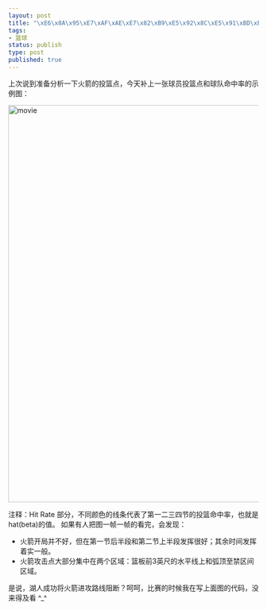 ```yaml
--- 
layout: post
title: "\xE6\x8A\x95\xE7\xAF\xAE\xE7\x82\xB9\xE5\x92\x8C\xE5\x91\xBD\xE4\xB8\xAD\xE7\x8E\x87\xEF\xBC\x882009-04-04 HOU vs. LAL\xEF\xBC\x89"
tags: 
- 篮球
status: publish
type: post
published: true
---
```

上次说到准备分析一下火箭的投篮点，今天补上一张球员投篮点和球队命中率的示例图：

<a rel="WLPP" href="https://ywp7qa.bay.livefilestore.com/y1mq749vpLqGQv7VY2loPMQlDQZxTI-WtxQ1oqM9zt4aGpnXbC7DkxyuiwtM01PsBDZsKEeUaKZms8tciHLmvEB4TNnXEf8bsqTUJoygwgExWdXrR5ADB-TsYxCOUxmF2DjV4bTkwY7KZciCvQc2mqsrQ/movie[3] 2D8F5820.gif"><img style="display: inline;" title="movie" src="https://ywp7qa.bay.livefilestore.com/y1mTrVc1X_1MRsPCvq3NN20lGlXiNFKHEfT3ZZIpXkitplGITy3qQucczuRQZ_GZm9v6BsEA6ts79FWaFkW0jfZjCgbyvQ7fqd6kwIZNhgeqtAJunEzSPbfvZli53Ck5lGq_pM2cAPWb4ggd2kbNMpL7Q/movie_thumb[1] 0154A046.gif" alt="movie" width="600" height="800" /></a>

注释：Hit Rate 部分，不同颜色的线条代表了第一二三四节的投篮命中率，也就是hat(beta)的值。 如果有人把图一帧一帧的看完，会发现：
<ul>
	<li>火箭开局并不好，但在第一节后半段和第二节上半段发挥很好；其余时间发挥着实一般。</li>
	<li>火箭攻击点大部分集中在两个区域：篮板前3英尺的水平线上和弧顶至禁区间区域。</li>
</ul>
是说，湖人成功将火箭进攻路线阻断？呵呵，比赛的时候我在写上面图的代码，没来得及看 ^_^
